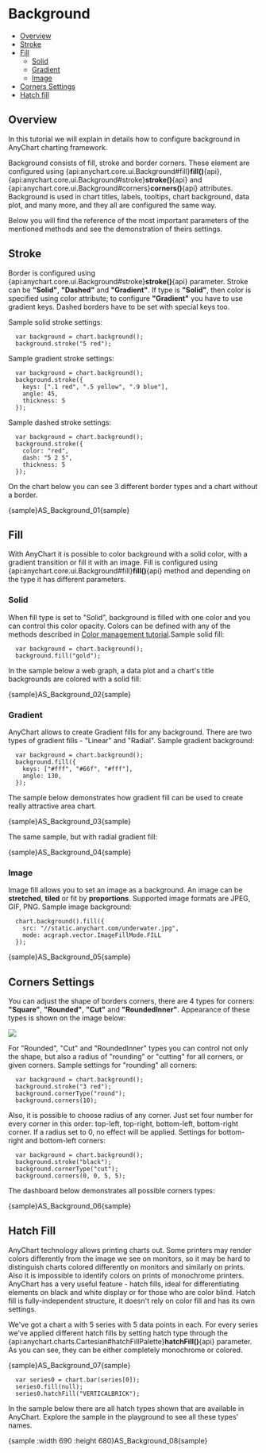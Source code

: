 # Background

* [Overview](#overview)
* [Stroke](#stroke)
* [Fill](#fill)
  * [Solid](#solid)
  * [Gradient](#gradient)
  * [Image](#image)
* [Corners Settings](#corners_settings)
* [Hatch fill](#hatch_fill)

## Overview

In this tutorial we will explain in details how to configure background in AnyChart charting framework.
  
  
Background consists of fill, stroke and border corners. These element are configured using {api:anychart.core.ui.Background#fill}**fill()**{api}, {api:anychart.core.ui.Background#stroke}**stroke()**{api} and {api:anychart.core.ui.Background#corners}**corners()**{api} attributes. Background is used in chart titles, labels, tooltips, chart background, data plot, and many more, and they all are configured the same way.
  
  
Below you will find the reference of the most important parameters of the mentioned methods and see the demonstration of theirs settings.

## Stroke

Border is configured using {api:anychart.core.ui.Background#stroke}**stroke()**{api} parameter. Stroke can be **"Solid"**, **"Dashed"** and **"Gradient"**. If type is **"Solid"**, then color is specified using color attribute; to configure **"Gradient"** you have to use gradient keys. Dashed borders have to be set with special keys too.
  
  
Sample solid stroke settings:

```
  var background = chart.background();
  background.stroke("5 red");
```

Sample gradient stroke settings:

```
  var background = chart.background();
  background.stroke({
    keys: [".1 red", ".5 yellow", ".9 blue"],
    angle: 45,
    thickness: 5
  });
```

Sample dashed stroke settings:

```
  var background = chart.background();
  background.stroke({
    color: "red",
    dash: "5 2 5",
    thickness: 5
  });
```

On the chart below you can see 3 different border types and a chart without a border.

{sample}AS\_Background\_01{sample}

## Fill

With AnyChart it is possible to color background with a solid color, with a gradient transition or fill it with an image. Fill is configured using {api:anychart.core.ui.Background#fill}**fill()**{api} method and depending on the type it has different parameters.

### Solid

When fill type is set to "Solid", background is filled with one color and you can control this color opacity. Colors can be defined with any of the methods described in [Color management tutorial](Color_Management).Sample solid fill:

```
  var background = chart.background();
  background.fill("gold");
```

In the sample below a web graph, a data plot and a chart's title backgrounds are colored with a solid fill:

{sample}AS\_Background\_02{sample}

### Gradient

AnyChart allows to create Gradient fills for any background. There are two types of gradient fills - "Linear" and "Radial". Sample gradient background:

``` 
  var background = chart.background();
  background.fill({
    keys: ["#fff", "#66f", "#fff"],
    angle: 130,
  });
```

The sample below demonstrates how gradient fill can be used to create really attractive area chart.

{sample}AS\_Background\_03{sample}

The same sample, but with radial gradient fill:

{sample}AS\_Background\_04{sample}

### Image

Image fill allows you to set an image as a background. An image can be **stretched**, **tiled** or fit by **proportions**. Supported image formats are JPEG, GIF, PNG. Sample image background:

```
  chart.background().fill({
    src: "//static.anychart.com/underwater.jpg",
    mode: acgraph.vector.ImageFillMode.FILL
  });
```

{sample}AS\_Background\_05{sample}

## Corners Settings

You can adjust the shape of borders corners, there are 4 types for corners: **"Square"**, **"Rounded"**, **"Cut"** and **"RoundedInner"**. Appearance of these types is shown on the image below:

![](//6.anychart.com/products/anychart/docs/users-guide/img/corners_table.png)

For "Rounded", "Cut" and "RoundedInner" types you can control not only the shape, but also a radius of "rounding" or "cutting" for all corners, or given corners. Sample settings for "rounding" all corners:

```
  var background = chart.background();
  background.stroke("3 red");
  background.cornerType("round");
  background.corners(10);
```

Also, it is possible to choose radius of any corner. Just set four number for every corner in this order: top-left, top-right, bottom-left, bottom-right corner. If a radius set to 0, no effect will be applied. Settings for bottom-right and bottom-left corners:

```
  var background = chart.background();
  background.stroke("black");
  background.cornerType("cut");
  background.corners(0, 0, 5, 5);
```

The dashboard below demonstrates all possible corners types:

{sample}AS\_Background\_06{sample}


## Hatch Fill

AnyChart technology allows printing charts out. Some printers may render colors differently from the image we see on monitors, so it may be hard to distinguish charts colored differently on monitors and similarly on prints. Also it is impossible to identify colors on prints of monochrome printers. AnyChart has a very useful feature - hatch fills, ideal for differentiating elements on black and white 
display or for those who are color blind. Hatch fill is fully-independent structure, it doesn't rely on color fill and has its own settings. 
  
  
We've got a chart a with 5 series with 5 data points in each. For every series we've applied different hatch fills by setting hatch type through the {api:anychart.charts.Cartesian#hatchFillPalette}**hatchFill()**{api} parameter. As you can see, they can be either completely monochrome or colored.

{sample}AS\_Background\_07{sample}

```
  var series0 = chart.bar(series[0]);
  series0.fill(null);
  series0.hatchFill("VERTICALBRICK");
```

In the sample below there are all hatch types shown that are available in AnyChart. Explore the sample in the playground to see all these types' names.

{sample :width 690 :height 680}AS\_Background\_08{sample}

